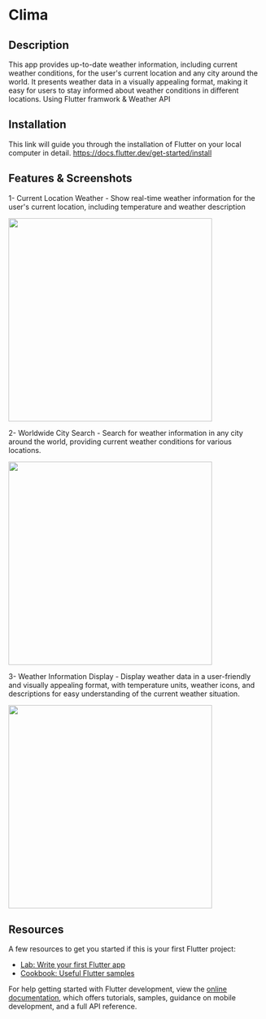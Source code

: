 # Clima

## Description 

This app provides up-to-date weather information, including current weather conditions, for the user's current location and any city around the world. It presents weather data in a visually appealing format, making it easy for users to stay informed about weather conditions in different locations. Using Flutter framwork & Weather API

## Installation 

This link will guide you through the installation of Flutter on your local computer in detail.
https://docs.flutter.dev/get-started/install

## Features & Screenshots
1- Current Location Weather - Show real-time weather information for the user's current location, including temperature and weather description

<img src="https://user-images.githubusercontent.com/65549274/231851619-78cbe9d9-713e-4630-9001-dda0515d8c7f.png" width="400">


2- Worldwide City Search - Search for weather information in any city around the world, providing current weather conditions for various locations.

<img src="https://user-images.githubusercontent.com/65549274/231854915-96c2eb32-8688-4004-98c8-6cc5f6a5d76c.png" width="400">



3- Weather Information Display - Display weather data in a user-friendly and visually appealing format, with temperature units, weather icons, and descriptions for easy understanding of the current weather situation.

<img src="https://user-images.githubusercontent.com/65549274/231854932-852f4531-c066-45db-a62f-ee377d05d4c7.png" width="400">



## Resources
A few resources to get you started if this is your first Flutter project:

- [Lab: Write your first Flutter app](https://docs.flutter.dev/get-started/codelab)
- [Cookbook: Useful Flutter samples](https://docs.flutter.dev/cookbook)

For help getting started with Flutter development, view the
[online documentation](https://docs.flutter.dev/), which offers tutorials,
samples, guidance on mobile development, and a full API reference.
